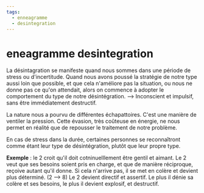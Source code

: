 ```yaml
---
tags:
  - enneagramme
  - desintegration
---
```


# eneagramme desintegration


La désintagration se manifeste quand nous sommes dans une période de stress ou d'incertitude. Quand nous avons poussé la stratégie de notre type aussi loin que possible, et que cela n'améliore pas la situation, ou nous ne donne pas ce qu'on attendait, alors on commence à adopter le comportement du type de notre désintégration.
 --> Inconscient et impulsif, sans être immédiatement destructif.

 La nature nous a pourvu de différentes échapattoires. 
 C'est une manière de ventiler la pression.
 Cette évasion, très coûteuse en énergie, ne nous permet en réalité que de repousser le traitement de notre problème.

 En cas de stress dans la durée, certaines personnes se reconnaîtront comme étant leur type de désintégration, plutôt que leur propre type.
 
 **Exemple** : le 2 croit qu'il doit cotninuelllement être gentil et aimant.
 Le 2 veut que ses besoins soient pris en charge, et que de manière réciproque, reçoive autant qu'il donne.
 Si cela n'arrive pas, il se met en colère et devient plus déterminé. (2 --> 8) Le 2 devient directif et assertif. Le plus il dénie sa colère et ses besoins, le plus il devient explosif, et destructif. 

